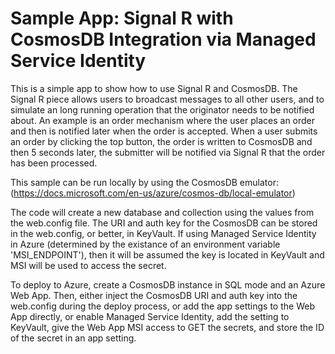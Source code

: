 # Sample App: Signal R with CosmosDB Integration via Managed Service Identity 

This is a simple app to show how to use Signal R and CosmosDB. The Signal R piece allows users to broadcast messages to all other users, and to simulate an long running operation that the originator needs to be notified about.
An example is an order mechanism where the user places an order and then is notified later when the order is accepted. When a user submits an order by clicking the top button, the 
order is written to CosmosDB and then 5 seconds later, the submitter will be notified via Signal R that the order has been processed. 

This sample can be run locally by using the CosmosDB emulator: (https://docs.microsoft.com/en-us/azure/cosmos-db/local-emulator)

The code will create a new database and collection using the values from the web.config file. The URI and auth key for the CosmosDB can be stored in the web.config, or better, 
in KeyVault. If using Managed Service Identity in Azure (determined by the existance of an environment variable 'MSI_ENDPOINT'), then it will be assumed the key is located in KeyVault 
and MSI will be used to access the secret.

To deploy to Azure, create a CosmosDB instance in SQL mode and an Azure Web App. Then, either inject the CosmosDB URI and auth key into the web.config during the deploy process, 
or add the app settings to the Web App directly, or enable Managed Service Identity, add the setting to KeyVault, give the Web App MSI access to GET the secrets, and store the
ID of the secret in an app setting. 

